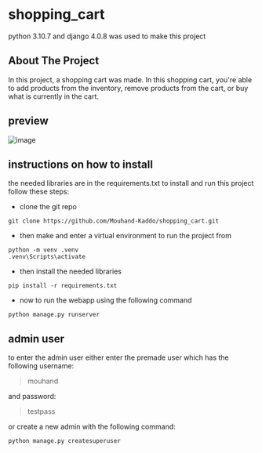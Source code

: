 # shopping_cart
python 3.10.7 and django 4.0.8 was used to make this project 

## About The Project

In this project, a shopping cart was made. In this shopping cart, you're able to add products from the inventory, remove products from the cart, or buy what is currently in the cart.

## preview

![image](https://user-images.githubusercontent.com/73709175/194751976-fec7d60d-f26a-4a35-a541-5f2a7229d0cb.png)


## instructions on how to install

the needed libraries are in the requirements.txt to install and run this project follow these steps:
- clone the git repo
```
git clone https://github.com/Mouhand-Kaddo/shopping_cart.git
```
- then make and enter a virtual environment to run the project from
```
python -m venv .venv
.venv\Scripts\activate
```
- then install the needed libraries
```
pip install -r requirements.txt
```
- now to run the webapp using the following command
```
python manage.py runserver
```
## admin user
to enter the admin user either enter the premade user which has the following username:

> mouhand

and password:

> testpass

or create a new admin with the following command:
```
python manage.py createsuperuser
```
